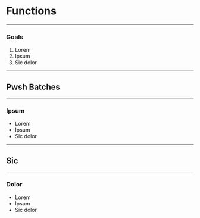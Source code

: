 # Functions

---

### Goals
1. Lorem
1. Ipsum
1. Sic dolor

---

## Pwsh Batches 

---

### Ipsum
* Lorem
* Ipsum
* Sic dolor

---

## Sic


---

### Dolor
* Lorem
* Ipsum
* Sic dolor


